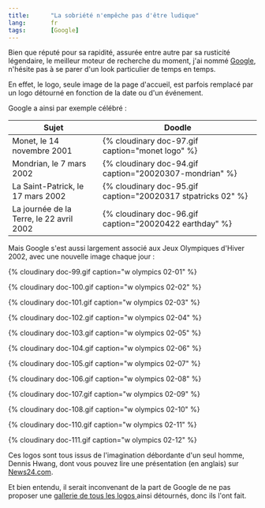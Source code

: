 ```yaml
--- 
title:      "La sobriété n'empêche pas d'être ludique" 
lang:       fr 
tags:       [Google]
---
```





Bien que réputé pour sa rapidité, assurée entre autre par sa rusticité légendaire, le meilleur moteur de recherche du moment, j'ai nommé [Google](http://www.google.com/), n'hésite pas à se parer d'un look particulier de temps en temps.

En effet, le logo, seule image de la page d'accueil, est parfois remplacé par un logo détourné en fonction de la date ou d'un événement.

Google a ainsi par exemple célébré :

| Sujet                                    | Doodle                                                       |
|------------------------------------------|--------------------------------------------------------------|
| Monet, le 14 novembre 2001               | {% cloudinary doc-97.gif caption="monet logo" %}             |
| Mondrian, le 7 mars 2002                 | {% cloudinary doc-94.gif caption="20020307-mondrian" %}      |
| La Saint-Patrick, le 17 mars 2002        | {% cloudinary doc-95.gif caption="20020317 stpatricks 02" %} |
| La journée de la Terre, le 22 avril 2002 | {% cloudinary doc-96.gif caption="20020422 earthday" %}      |

Mais Google s'est aussi largement associé aux Jeux Olympiques d'Hiver 2002, avec une nouvelle image chaque jour :

{% cloudinary doc-99.gif caption="w olympics 02-01" %}

{% cloudinary doc-100.gif caption="w olympics 02-02" %}

{% cloudinary doc-101.gif caption="w olympics 02-03" %}

{% cloudinary doc-102.gif caption="w olympics 02-04" %}

{% cloudinary doc-103.gif caption="w olympics 02-05" %}

{% cloudinary doc-104.gif caption="w olympics 02-06" %}

{% cloudinary doc-105.gif caption="w olympics 02-07" %}

{% cloudinary doc-106.gif caption="w olympics 02-08" %}

{% cloudinary doc-107.gif caption="w olympics 02-09" %}

{% cloudinary doc-108.gif caption="w olympics 02-10" %}

{% cloudinary doc-110.gif caption="w olympics 02-11" %}

{% cloudinary doc-111.gif caption="w olympics 02-12" %}


Ces logos sont tous issus de l'imagination débordante d'un seul homme, Dennis Hwang, dont vous pouvez lire une présentation (en anglais) sur [News24.com](http://www.news24.com/News24/Technology/Infotech/0,1113,2-13-45_1152390,00.html).

Et bien entendu, il serait inconvenant de la part de Google de ne pas proposer une [gallerie de tous les logos ](http://www.google.com/holidaylogos.html) ainsi détournés, donc ils l'ont fait.
